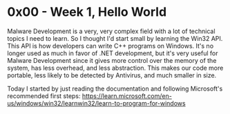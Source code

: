 # 0x00 - Week 1, Hello World
Malware Development is a very, very complex field with a lot of technical topics I need to learn. So I thought I'd start small by learning the Win32 API. This API is how developers can write C++ programs on Windows. It's no longer used as much in favor of .NET development, but it's very useful for Malware Development since it gives more control over the memory of the system, has less overhead, and less abstraction. This makes our code more portable, less likely to be detected by Antivirus, and much smaller in size. 

Today I started by just reading the documentation and following Microsoft's recommended first steps: https://learn.microsoft.com/en-us/windows/win32/learnwin32/learn-to-program-for-windows